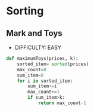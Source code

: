 # Sorting

## Mark and Toys
* DIFFICULTY: EASY
```python
def maximumToys(prices, k):
    sorted_item= sorted(prices)
    max_count=0
    sum_item=0
    for i in sorted_item:
        sum_item+=i
        max_count+=1
        if sum_item>k:
            return max_count-1
```